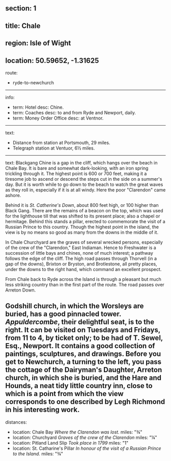 section: 1
----
title: Chale
----
region: Isle of Wight
----
location: 50.59652, -1.31625
----
route:
- ryde-to-newchurch
----
info:
- term: Hotel
  desc: Chine.
- term: Coaches
  desc: to and from Ryde and Newport, daily.
- term: Money Order Office
  desc: at Ventnor.
----
text:
- Distance from station at Portsmouth, 29 miles.
- Telegraph station at Ventuor, 6½ miles.
----
text: Blackgang Chine is a gap in the cliff, which hangs over the beach in Chale Bay. It is bare and somewhat dark-looking, with an iron spring trickling through it. The highest point is 600 or 700 feet, making it a tiresome job to ascend or descend the steps cut in the side on a summer's day. But it is worth while to go down to the beach to watch the great waves as they roll in, especially if it is at all windy. Here the poor "Clarendon" came ashore.

Behind it is *St. Catherine's Down*, about 800 feet high, or 100 higher than Black Gang. There are the remains of a beacon on the top, which was used for the lighthouse till that was shifted to its present place; also a chapel or hermitage. Behind this stands a pillar, erected to commemorate the visit of a Russian Prince to this country. Though the highest point in the island, the view is by no means so good as many from the downs in the middle of it.

In Chale Churchyard are the graves of several wrecked persons, especially of the crew of the "Clarendon," East Indiaman. Hence to Freshwater is a succession of little bays and chines, none of much interest; a pathway follows the edge of the cliff. The high road passes through Thorvell (in a gap of the downs), Brixton or Bryston, and Brotlestone, all pretty places, under the downs to the right hand, which command an excellent prospect.

From Chale back to Ryde across the Island is through a pleasant but much less striking country than in the first part of the route. The road passes over Arreton Down.

Godshill church, in which the Worsleys are buried, has a good pinnacled tower. *Appuldercombe*, their delightful seat, is to the right. It can be visited on Tuesdays and Fridays, from 11 to 4, by ticket only; to be had of T. Sewel, Esq., Newport. It contains a good collection of paintings, sculptures, and drawings. Before you get to Newchurch, a turning to the left, you pass the cottage of the Dairyman's Daughter, Arreton church, in which she is buried, and the Hare and Hounds, a neat tidy little country inn, close to which is a point from which the view corresponds to one described by Legh Richmond in his interesting work.
----
distances:
- location: Chale Bay *Where the Clarendon was lost.*
  miles: "¾"
- location: Churchyard *Graves of the crew of the Clarendon*
  miles: "¼"
- location: Pitland Land Slip *Took place in 1799*
  miles: "1"
- location: St. Catharine's Pillar *In honour of the visit of a Russian Prince to the Island.*
  miles: "¾"
